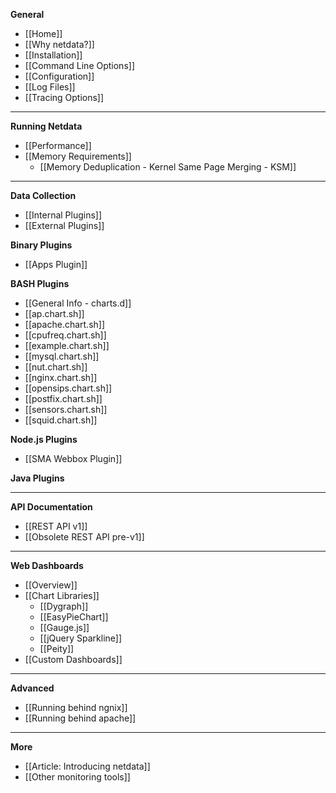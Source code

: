 **General**
* [[Home]]
* [[Why netdata?]]
* [[Installation]]
* [[Command Line Options]]
* [[Configuration]]
* [[Log Files]]
* [[Tracing Options]]

---

**Running Netdata**
* [[Performance]]
* [[Memory Requirements]]
    - [[Memory Deduplication - Kernel Same Page Merging - KSM]]

---

**Data Collection**
* [[Internal Plugins]]
* [[External Plugins]]

**Binary Plugins**
* [[Apps Plugin]]

**BASH Plugins**
* [[General Info - charts.d]]
* [[ap.chart.sh]]
* [[apache.chart.sh]]
* [[cpufreq.chart.sh]]
* [[example.chart.sh]]
* [[mysql.chart.sh]]
* [[nut.chart.sh]]
* [[nginx.chart.sh]]
* [[opensips.chart.sh]]
* [[postfix.chart.sh]]
* [[sensors.chart.sh]]
* [[squid.chart.sh]]

**Node.js Plugins**
* [[SMA Webbox Plugin]]

**Java Plugins**

---

**API Documentation**
* [[REST API v1]]
* [[Obsolete REST API pre-v1]]

---

**Web Dashboards**
* [[Overview]]
* [[Chart Libraries]]
    - [[Dygraph]]
    - [[EasyPieChart]]
    - [[Gauge.js]]
    - [[jQuery Sparkline]]
    - [[Peity]]
* [[Custom Dashboards]]

---

**Advanced**
* [[Running behind ngnix]]
* [[Running behind apache]]

---

**More**
* [[Article: Introducing netdata]]
* [[Other monitoring tools]]

